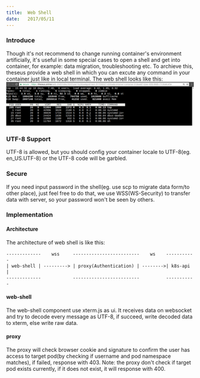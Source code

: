 ```yaml
---
title:  Web Shell
date:   2017/05/11
---
```

### Introduce
Though it's not recommend to change running container's environment artificially, it's useful in some special cases to open a shell and get into container, for example:
data migration, troubleshooting etc. To archieve this, theseus provide a web shell in which you can excute any command in your container just like in local terminal. The web shell looks like this:
![web shell](/images/web-shell-top.png)

### UTF-8 Support
UTF-8 is allowed, but you should config your container locale to UTF-8(eg. en_US.UTF-8) or the UTF-8 code will be garbled.

### Secure
If you need input password in the shell(eg. use scp to migrate data form/to other place), just feel free to do that, we use WSS(WS-Security) to transfer data with server, so your password won't be seen by others.

### Implementation
#### Architecture
The architecture of web shell is like this:
```
-------------    wss     -------------------------    ws    -----------
| web-shell | ---------> | proxy(Authentication) | -------->| k8s-api |
-------------            -------------------------          -----------
```
#### web-shell
The web-shell component use xterm.js as ui. It receives data on websocket and try to decode every message as UTF-8, if succeed, write decoded data to xterm, else write raw data.

#### proxy
The proxy will check browser cookie and signature to confirm the user has access to target pod(by checking if username and pod namespace matches), if failed, response with 403. Note: the proxy don't check if target pod exists currently, if it does not exist, it will response with 400.
